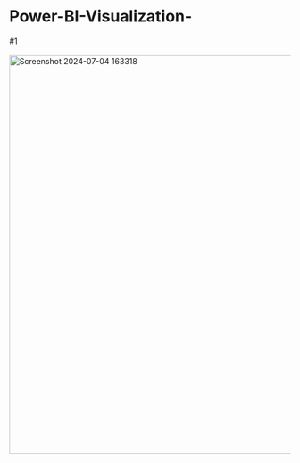 # Power-BI-Visualization-

#1<br><br>
<img width="715" alt="Screenshot 2024-07-04 163318" src="https://github.com/Bahar-Pasha/Power-BI-Visualization-/assets/127425854/aebc5ff7-331f-4aaf-909a-74913702e7cd">



